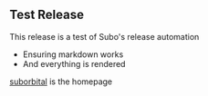 ## Test Release

This release is a test of Subo's release automation

- Ensuring markdown works
- And everything is rendered

[suborbital](https://suborbital.dev) is the homepage